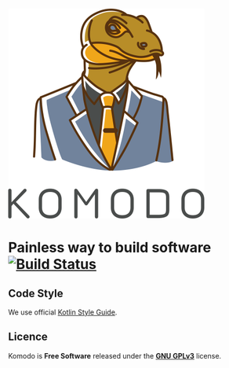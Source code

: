![Logo](./logo.png)

# Painless way to build software [![Build Status](https://travis-ci.org/Heapy/komodo.svg?branch=master)](https://travis-ci.org/Heapy/komodo)

## Code Style

We use official [Kotlin Style Guide](https://kotlinlang.org/docs/reference/coding-conventions.html).

## Licence

Komodo is **Free Software** released under the **[GNU GPLv3](https://github.com/Heapy/komodo/blob/master/LICENSE)** license.

